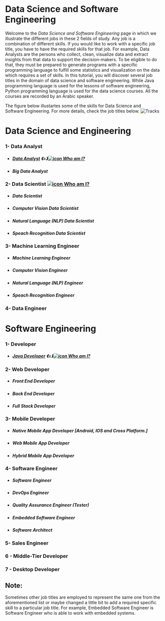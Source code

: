 # Data Science and Software Engineering
Welcome to the *_Data Science and Software Engineering_* page in which we illustrate the different jobs in these 2 fields of study. Any job is a combination of different skills. 
If you would like to work with a specific job title, you have to have the required skills for that job.
For example, Data Analysts are the persons who collect, clean, visualize data and extract insights from that data to support the decision-makers. To be eligible to do that, they must be prepared to generate programs with a specific programming language to fulfill some statistics and visualization on the data which requires a set of skills.
In this tutorial, you will discover several job titles in the domain of data science and software engineering. While Java programming language is used for the lessons of software engineering, Python programming language is used for the data science courses. All the courses are recorded by an Arabic speaker.

The figure below illustartes some of the skills for Data Science and Software Engineering. For more details, check the job titles below.
![Tracks](images/tracks.png)

# Data Science and Engineering 
### 1- Data Analyst
* ##### [Data Analyst](https://github.com/aorogat/Data-Science-and-Software-Engineering/tree/master/Data%20Analyst) 《=》[![icon](images/video-camera-icon.png) Who am I?](https://youtu.be/Mmtq_xxo8iU)
* ##### Big Data Analyst
### 2- Data Scientist [![icon](images/video-camera-icon.png) Who am I?](https://youtu.be/dbp-OXRfUnU)
* ##### Data Scientist
* ##### Computer Vision Data Scientist
* ##### Natural Language (NLP) Data Scientist
* ##### Speach Recognition Data Scientist
### 3- Machine Learning Engineer
* ##### Machine Learning Engineer
* ##### Computer Vision Engineer
* ##### Natural Language (NLP) Engineer
* ##### Speach Recognition Engineer
### 4- Data Engineer


# Software Engineering 
### 1- Developer
* ##### [Java Developer](https://github.com/aorogat/Data-Science-and-Software-Engineering/blob/master/Developer/README.md) 《=》[![icon](images/video-camera-icon.png) Who am I?](https://youtu.be/p-yJRJDuKd4)
### 2- Web Developer
* ##### Front End Developer
* ##### Back End Developer
* ##### Full Stack Developer
### 3- Mobile Developer
* ##### Native Mobile App Developer [Android, IOS and Cross Platform.]
* ##### Web Mobile App Developer
* ##### Hybrid Mobile App Developer
### 4- Software Engineer 
* ##### Software Engineer
* ##### DevOps Engineer
* ##### Quality Assurance Engineer (Tester)
* ##### Embedded Software Engineer 
* ##### Software Architect
### 5- Sales Engineer
### 6 - Middle-Tier Developer
### 7 - Desktop Developer
## Note:
Sometimes other job titles are employed to represent the same one from the aforementioned list or maybe changed a little bit to add a required specific skill to a particular job title.
For example, Embedded Software Engineer is  Software Engineer who is able to work with embedded systems. 
